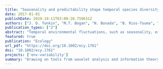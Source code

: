 ```yaml
---
title: "Seasonality and predictability shape temporal species diversity"
date: 2017-01-01
publishDate: 2019-10-11T03:00:20.759631Z
authors: ["J. D. Tonkin", "M.T. Bogan", "N. Bonada", "B. Rios-Touma", "D.A. Lytle"]
publication_types: ["2"]
abstract: "Temporal environmental fluctuations, such as seasonality, exert strong controls on biodiversity. While the effects of seasonality are well known, the predictability of fluctuations across years may influence seasonality in ways that are less well understood. The ability of a habitat to support unique, non-nested assemblages of species at different times of the year should depend on both seasonality (occurrence of events at specific periods of the year) and predictability (the reliability of event recurrence) of characteristic ecological conditions. Drawing on tools from wavelet analysis and information theory, we developed a framework for quantifying both seasonality and predictability of habitats, and applied this using global long-term rainfall data. Our analysis predicted that temporal beta diversity should be maximized in highly predictable and highly seasonal climates, and that low degrees of seasonality, predictability, or both would lower diversity in characteristic ways. Using stream invertebrate communities as a case study, we demonstrated that temporal species diversity, as exhibited by community turnover, was determined by a balance between temporal environmental variability (seasonality) and the reliability of this variability (predictability). Communities in highly seasonal mediterranean environments exhibited strong oscillations in community structure, with turnover from one unique community type to another across seasons, whereas communities in aseasonal New Zealand environments fluctuated randomly. Understanding the influence of seasonal and other temporal scales of environmental oscillations on diversity is not complete without a clear understanding of their predictability, and our framework provides tools for examining these trends at a variety of temporal scales, seasonal and beyond. Given the uncertainty of future climates, seasonality and predictability are critical considerations for both basic science and management of ecosystems (e.g., dam operations, bioassessment) spanning gradients of climatic variability."
featured: true
publication: "Ecology"
url_pdf: "https://doi.org/10.1002/ecy.1761"
doi: "10.1002/ecy.1761"
projects: ['env-variability']
summary: "Drawing on tools from wavelet analysis and information theory, we developed a framework for quantifying both seasonality and predictability of habitats, and applied this using global long-term rainfall data. Our analysis predicted that temporal beta diversity should be maximized in highly predictable and highly seasonal climates, and that low degrees of seasonality, predictability, or both would lower diversity in characteristic ways."
---
```


